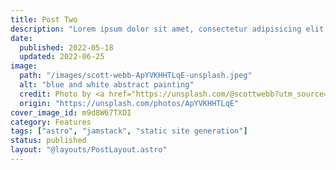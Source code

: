 ```yaml
---
title: Post Two
description: "Lorem ipsum dolor sit amet, consectetur adipisicing elit, sed do eiusmod tempor incididunt ut labore et dolore magna aliqua."
date: 
  published: 2022-05-18
  updated: 2022-06-25
image:
  path: "/images/scott-webb-ApYVKHHTLqE-unsplash.jpeg"
  alt: "blue and white abstract painting"
  credit: Photo by <a href="https://unsplash.com/@scottwebb?utm_source=unsplash&utm_medium=referral&utm_content=creditCopyText">Scott Webb</a> on <a href="https://unsplash.com/@scottwebb?utm_source=unsplash&utm_medium=referral&utm_content=creditCopyText">Unsplash</a>
  origin: "https://unsplash.com/photos/ApYVKHHTLqE"
cover_image_id: m9d8W67TXDI
category: Features
tags: ["astro", "jamstack", "static site generation"]
status: published
layout: "@layouts/PostLayout.astro"
---
```

